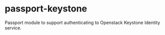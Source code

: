 passport-keystone
=================

Passport module to support authenticating to Openstack Keystone Identity service.
